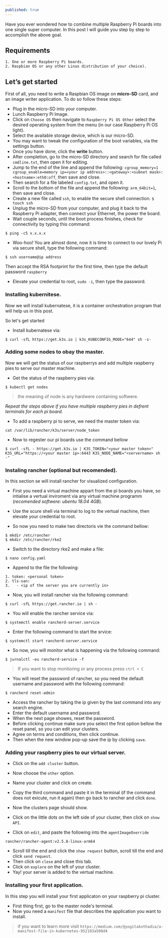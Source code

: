 ```yaml
---
published: true
---
```


Have you ever wondered how to combine multiple Raspberry Pi boards into one single super computer. In this post I will guide you step by step to accomplish the above goal.

## Requirements
	1. One or more Raspberry Pi boards.
	2. Raspbian OS or any other Linux distribution of your choice).

## Let’s get started

First of all, you need to write a Raspbian OS image on **micro-SD** card, and an image writer application. To do so follow these steps:

- Plug in the micro-SD into your computer.
- Lunch Raspberry Pi Image.
- Click on `Choose OS` then navigate to `Raspberry Pi OS Other` select the desired operating system from the menu (in our case Raspberry Pi OS light).
- Select the available storage device, which is our micro-SD.
- You may want to tweak the configuration of the boot variables, via the settings button.
- Once you have done, click the **write** button.
- After completion, go to the micro-SD directory and search for file called `cmdline.txt`, then open it for editing.
- Jump to the end of the line and append the following:
`cgroup_memory=1 cgroup_enable=memory ip=<your ip address>::<gateway>:<subnet mask>:<hostname>:eth0:off`, then save and close.
- Then search for a file labeled `config.txt`, and open it.
- Scroll to the bottom of the file and append the following:
`arm_64bit=1`, then save and close.
- Create a new file called `ssh`, to enable the secure shell connection.
`$ touch ssh`
- Unplug the micro-SD from your computer, and plug it back to the Raspberry Pi adapter, then connect your Ethernet, the power the board.
- Wait couple seconds, until the boot process finishes, check for connectivity by typing this command:
```
$ ping -c5 x.x.x.x
```
- Woo-hoo! You are almost done, now it is time to connect to our lovely Pi via secure shell, type the following command:
```
$ ssh username@ip address
```
Then accept the RSA footprint for the first time, then type the default password `raspberry`
- Elevate your credential to root, `sudo -i`, then type the password.
 
 ### Installing kubernitese.
 
Now we will install kubernatese, it is a container orchestration program that will help us in this post.

So let's get started

- Install kubernatese via:
```
$ curl -sfL https://get.k3s.io | k3s_KUBECONFIG_MODE="644" sh -s- 
```

### Adding some nodes to obay the master.
Now we will get the status of our raspberrys and  add multiple raspberry pies to serve our master machine.

- Get the status of the raspberry pies via:
```
$ kubectl get nodes
```

> the meaning of node is any hardwere containing softwere.

_Repeat the steps above if you have multiple raspberry pies in defrent terminals for each pi board._

- To add a raspberry pi to serve, we need the master token via:
```
cat /var/lib/rancher/k3s/server/node_token
```
- Now to regester our pi boards use the command bellow
```
$ curl -sfL - https://get.k3s.io | K3S_TOKEN="<your master token>" K3S_URL="https://<your master ip>:6443 K3S_NODE_NAME="<servername> sh -"
```
### Instaling rancher (optional but recomended).
In this section se will install rancher for visualized configuration.

- First you need a virtual machine appart from the pi boards you have, so intialise a vertual inviroment via any virtual machine programm (_recomended softwere: ubentu 18.04 4GB_).

- Use the scure shell via terminal to log to the vertual machine, then elevate your credential to root.
- So now you need to make two directoris vie the command bellow:
```
$ mkdir /etc/rancher
$ mkdir /etc/rancher/rke2
```
- Switch to the directory rke2 and make a file:
```
$ nano config.yaml
```
- Append to the file the following:
```
1. token: <personal token>
2. tls-san:
3.   - <ip of the server you are currently in>
```
- Now, you will install rancher via the following command:
```
$ curl -sfL https://get.rancher.io | sh -
```

- You will enable the rancher service via:
```
$ systemctl enable rancherd-server.service
```

- Enter the following command to start the srvice:
```
$ systemctl start rancherd-server.service
```

- So now, you will monitor what is happening via the following command:
```
$ jurnalctl -eu rancherd-service -f
```
> If you want to stop monitoring or any process press `ctrl + C `

- You will reset the password of rancher, so you need the default username and password with the following command:
```
$ rancherd reset-admin
```

- Access the rancher by taking the ip given by the last command into any search engine.
- Enter the default username and password.
- When the next page showes, reset the password.
- Before clicking continue make sure you select the first option bellow the reset panel, so you can edit your clusters.
- Agree on terms and conditions, then click continue.
- Then when the new window pop-up save the ip by clicking `save`.

### Adding your raspberry pies to our virtual server.

- Click on the `add cluster` button.
- Now choose the `other` option.
- Name your cluster and click on create.
- Copy the third command and paste it in the terminal (if the command does not exicute, run it again) then go back to rancher and click `done`.
- Now the clusters page should show.

- Click on the little dots on the left side of your cluster, then click on `show API`.
- Click on `edit`, and paste the following into the `agentImageOverride`
```
rancher/rancher-agent:v2.5.8-linux-arm64
```
- Scroll till the end and click the `show request` button, scroll till the end and click `send request`.
- Then click on `close` and close this tab.
- Click on `explore` on the left of your cluster.
- Yay! your server is added to the vertual machine.

### Installing your first application.
In this step you will install your first applicaton on your raspberry pi cluster.

- First thing first, go to the master node's terminal.
- Now you need a `manifest` file that describes the application you want to install.

> if you want to learn more visit `https://medium.com/@yogitakothadia/a-manifest-file-in-kubernetes-952183a508d4`